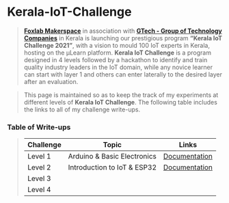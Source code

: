# Kerala-IoT-Challenge

> [**Foxlab Makerspace**](https://www.facebook.com/foxlabmakerspace/) in association with [**GTech - Group of Technology Companies**](https://atfg.gtechindia.org/) in Kerala is launching our prestigious program **“Kerala IoT Challenge 2021”**, with a vision to mould 100 IoT experts in Kerala, hosting on the µLearn platform. **Kerala IoT Challenge** is a program designed in 4 levels followed by a hackathon to identify and train quality industry leaders in the IoT domain, while any novice learner can start with layer 1 and others can enter laterally to the desired layer after an evaluation.

> This page is maintained so as to keep the track of my experiments at different levels of **Kerala IoT Challenge**. The following table includes the links to all of my challenge write-ups. 

### Table of Write-ups

> | Challenge | Topic | Links |
> | --- | --- | --- |
> | Level 1 | Arduino & Basic Electronics | [Documentation](https://sci-copath.github.io/Kerala-IoT-Challenge/pages/level_1) |
> | Level 2 |  Introduction to IoT & ESP32 | [Documentation](https://sci-copath.github.io/Kerala-IoT-Challenge/pages/level_2) |
> | Level 3 | | | 
> | Level 4 | | | 
